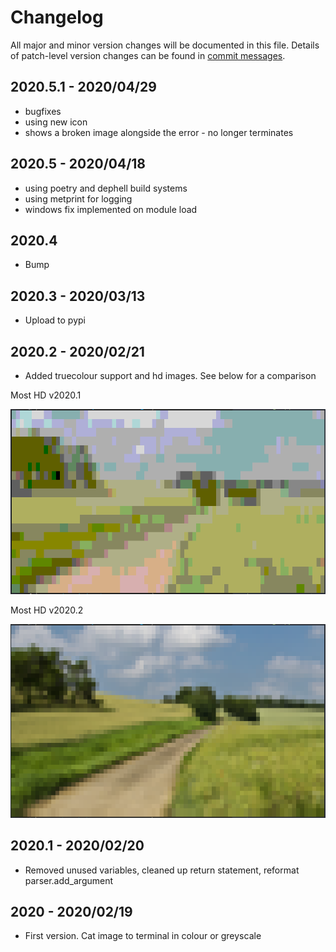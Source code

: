 # Changelog
All major and minor version changes will be documented in this file. Details of
patch-level version changes can be found in [commit messages](../../commits/master).

## 2020.5.1 - 2020/04/29
- bugfixes
- using new icon
- shows a broken image alongside the error - no longer terminates

## 2020.5 - 2020/04/18
- using poetry and dephell build systems
- using metprint for logging
- windows fix implemented on module load

## 2020.4
- Bump

## 2020.3 - 2020/03/13
- Upload to pypi

## 2020.2 - 2020/02/21
- Added truecolour support and hd images. See below for a comparison

<div>
<p>Most HD v2020.1</p>
<img src="readme-assets/screenshots/desktop/example-2.png" alt="Screenshot 3" width="600">
<p>Most HD v2020.2</p>
<img src="readme-assets/screenshots/desktop/example-6.png" alt="Screenshot 7" width="600">
</div>

## 2020.1 - 2020/02/20
- Removed unused variables, cleaned up return statement, reformat
parser.add_argument

## 2020 - 2020/02/19
- First version. Cat image to terminal in colour or greyscale
